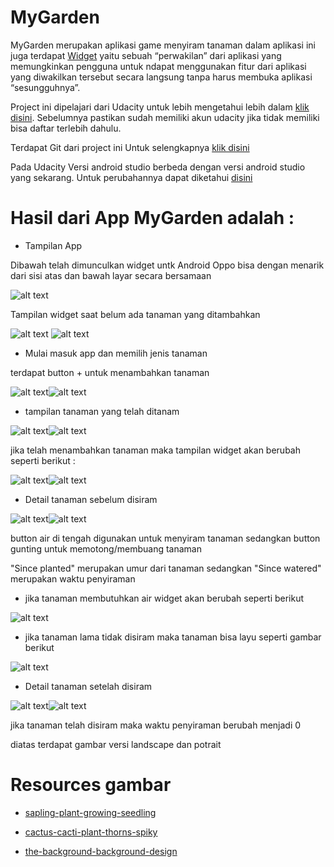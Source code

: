 # MyGarden

MyGarden merupakan aplikasi game menyiram tanaman dalam aplikasi ini juga terdapat [Widget](https://techijau.com/apa-itu-widget-android/) yaitu sebuah “perwakilan” dari aplikasi yang memungkinkan pengguna untuk ndapat menggunakan fitur dari aplikasi yang diwakilkan tersebut secara langsung tanpa harus membuka aplikasi “sesungguhnya”.

Project ini dipelajari dari Udacity untuk lebih mengetahui lebih dalam [klik disini](https://classroom.udacity.com/courses/ud855/lessons/f133dd92-8e3c-40b9-9d9d-545498638459/concepts/98627458-72ac-45a0-94ff-bca60428ccfc). Sebelumnya pastikan sudah memiliki akun udacity jika tidak memiliki bisa daftar terlebih dahulu.

Terdapat Git dari project ini Untuk selengkapnya [klik disini](https://github.com/udacity/AdvancedAndroid_MyGarden.git)

Pada Udacity Versi android studio berbeda dengan versi android studio yang sekarang. Untuk perubahannya dapat diketahui [disini](https://github.com/udacity/AdvancedAndroid_MyGarden/pull/21/files)

# Hasil dari App MyGarden adalah :

- Tampilan App

Dibawah telah dimunculkan widget untk Android Oppo bisa dengan menarik dari sisi atas dan bawah layar secara bersamaan

![alt text](MyGardenPicture/1.png)

Tampilan widget saat belum ada tanaman yang ditambahkan

![alt text](MyGardenPicture/7.png) ![alt text](MyGardenPicture/6.png)

- Mulai masuk app dan memilih jenis tanaman

terdapat button + untuk menambahkan tanaman

![alt text](MyGardenPicture/9.png)![alt text](MyGardenPicture/13.png)

- tampilan tanaman yang telah ditanam

![alt text](MyGardenPicture/8.png)![alt text](MyGardenPicture/12.png)

jika telah menambahkan tanaman maka tampilan widget akan berubah seperti berikut :

![alt text](MyGardenPicture/3.png)![alt text](MyGardenPicture/5.png)

- Detail tanaman sebelum disiram

![alt text](MyGardenPicture/10.png)![alt text](MyGardenPicture/14.png)

button air di tengah digunakan untuk menyiram tanaman sedangkan button gunting untuk memotong/membuang tanaman

"Since planted" merupakan umur dari tanaman sedangkan "Since watered" merupakan waktu penyiraman

- jika tanaman membutuhkan air widget akan berubah seperti berikut

![alt text](MyGardenPicture/2.png)

- jika tanaman lama tidak disiram maka tanaman bisa layu seperti gambar berikut

![alt text](MyGardenPicture/4.png)

- Detail tanaman setelah disiram

![alt text](MyGardenPicture/11.png)![alt text](MyGardenPicture/15.png)

jika tanaman telah disiram maka waktu penyiraman berubah menjadi 0

diatas terdapat gambar versi landscape dan potrait

# Resources gambar

 - [sapling-plant-growing-seedling](https://pixabay.com/vectors/sapling-plant-growing-seedling-154734/)
 
 - [cactus-cacti-plant-thorns-spiky](https://pixabay.com/vectors/cactus-cacti-plant-thorns-spiky-152378/)
 
 - [the-background-background-design](https://pixabay.com/vectors/the-background-background-design-352165/)
 




